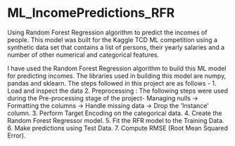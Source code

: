 # ML_IncomePredictions_RFR

Using Random Forest Regression algorithm to predict the incomes of people. This model was built for the Kaggle TCD ML competition using a synthetic data set that contains a list of persons, their yearly salaries and a number of other numerical and categorical features. 

I have used the Random Forest Regression algorithm to build this ML model for predicting incomes. The libraries used in building this model are numpy, pandas and sklearn. The steps followed in this project are as follows -
    1. Load and inspect the data
    2. Preprocessing : The following steps were used during the Pre-processing stage of the project- Managing nulls -> Formatting          the columns -> Handle missing data -> Drop the 'Instance' column.
    3. Perform Target Encoding on the categorical data. 
    4. Create the Random Forest Regressor model.
    5. Fit the RFR model to the Training Data.
    6. Make predictions using Test Data.
    7. Compute RMSE (Root Mean Squared Error).
